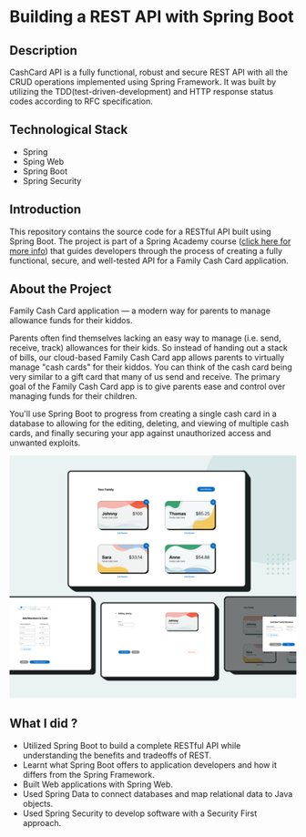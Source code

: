 # Building a REST API with Spring Boot

## Description

CashCard API is a fully functional, robust and secure REST API with all the CRUD operations implemented using Spring Framework.
It was built by utilizing the TDD(test-driven-development) and HTTP response status codes according to RFC specification.

## Technological Stack

- Spring
- Sping Web
- Spring Boot
- Spring Security

## Introduction

This repository contains the source code for a RESTful API built using Spring Boot. The project is part of a Spring Academy course ([click here for more info](https://spring.academy/courses/building-a-rest-api-with-spring-boot)) that guides developers through the process of creating a fully functional, secure, and well-tested API for a Family Cash Card application.

## About the Project

Family Cash Card application — a modern way for parents to manage allowance funds for their kiddos.

Parents often find themselves lacking an easy way to manage (i.e. send, receive, track) allowances for their kids. So instead of handing out a stack of bills, our cloud-based Family Cash Card app allows parents to virtually manage "cash cards" for their kiddos. You can think of the cash card being very similar to a gift card that many of us send and receive. The primary goal of the Family Cash Card app is to give parents ease and control over managing funds for their children.

You'll use Spring Boot to progress from creating a single cash card in a database to allowing for the editing, deleting, and viewing of multiple cash cards, and finally securing your app against unauthorized access and unwanted exploits.

![](https://raw.githubusercontent.com/vmware-tanzu-learning/spring-academy-assets/main/courses/course-spring-brasb-build-a-rest-api/NEWcardUI.png)

## What I did ?

- Utilized Spring Boot to build a complete RESTful API while understanding the benefits and tradeoffs of REST.
- Learnt what Spring Boot offers to application developers and how it differs from the Spring Framework.
- Built Web applications with Spring Web.
- Used Spring Data to connect databases and map relational data to Java objects.
- Used Spring Security to develop software with a Security First approach.
